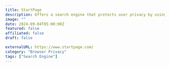 ```yaml
---
title: StartPage
description: Offers a search engine that protects user privacy by using a proxy server to anonymize searches.
image: ""
date: 2024-09-04T05:00:00Z
featured: false
affiliated: false
draft: false

externalURL: https://www.startpage.com/
category: "Browser Privacy"
tags: ["Search Engine"]
---
```


